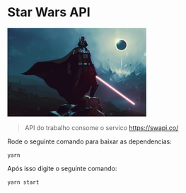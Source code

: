 # Star Wars API

<img src='./darth-vader.jpg' height="200">

> API do trabalho consome o servico <https://swapi.co/>

Rode o seguinte comando para baixar as dependencias:

```
yarn
```

Após isso digite o seguinte comando:

```
yarn start
```